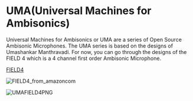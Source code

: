 # UMA(Universal Machines for Ambisonics)

Universal Machines for Ambisonics or UMA are a series of Open Source Ambisonic Microphones. The UMA series is based on the designs of Umashankar Manthravadi. For now, you can go through the designs of the FIELD 4 which is a 4 channel first order Ambisonic Microphone.

[FIELD4](https://github.com/theisro/UMA/blob/main/FIELD4/readme.md)

![FIELD4_from_amazoncom](https://github.com/theisro/UMA/assets/28617707/f454ce74-cad1-4fbf-9957-797d5f4f3b7d)

![UMAFIELD4PNG](https://github.com/theisro/UMA/assets/28617707/72e14808-2c35-4714-b5a8-f76cc23dbda4)
